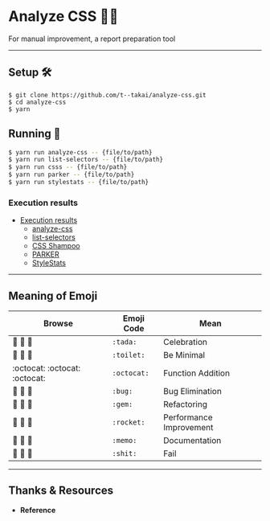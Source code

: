 # Analyze CSS 🔎📄
For manual improvement, a report preparation tool

***

## Setup 🛠

```
$ git clone https://github.com/t--takai/analyze-css.git
$ cd analyze-css
$ yarn
```

## Running 🚀

```bash
$ yarn run analyze-css -- {file/to/path}
$ yarn run list-selectors -- {file/to/path}
$ yarn run csss -- {file/to/path}
$ yarn run parker -- {file/to/path}
$ yarn run stylestats -- {file/to/path}
```

### Execution results

- [Execution results](/blob/master/docs/test_result.md)
  - [analyze-css](/blob/master/docs/test_result.md#analyze-css)
  - [list-selectors](/blob/master/docs/test_result.md#list-selectors)
  - [CSS Shampoo](/blob/master/docs/test_result.md#css-shampoo)
  - [PARKER](/blob/master/docs/test_result.md#parker)
  - [StyleStats](/blob/master/docs/test_result.md#stylestats)

***

## Meaning of Emoji

| Browse                        | Emoji Code  | Mean                    |
| ----------------------------- | ----------- | ----------------------- |
| :tada: :tada: :tada:          | `:tada:`    | Celebration             |
| :toilet: :toilet: :toilet:    | `:toilet:`  | Be Minimal              |
| :octocat: :octocat: :octocat: | `:octocat:` | Function Addition       |
| :bug: :bug: :bug:             | `:bug:`     | Bug Elimination         |
| :gem: :gem: :gem:             | `:gem:`     | Refactoring             |
| :rocket: :rocket: :rocket:    | `:rocket:`  | Performance Improvement |
| :memo: :memo: :memo:          | `:memo:`    | Documentation           |
| :shit: :shit: :shit:          | `:shit:`    | Fail                    |

***

## Thanks & Resources

* **Reference**
